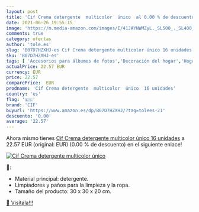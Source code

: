 ```yaml
---
layout: post
title: 'Cif Crema detergente  multicolor  único  al 0.00 % de descuento'
date: 2021-06-26 19:55:15
image: 'https://m.media-amazon.com/images/I/41JAYNWMZyL._SL500_._SL400_.jpg'
comments: true
category: ofertas
author: 'tole.es'
slug: 'B07D7HZXHJ-es Cif Crema detergente multicolor único 16 unidades'
sku: 'B07D7HZXHJ-es'
tags: [ 'Accesorios para álbumes de fotos','Decoración del hogar','Hogar y cocina','Marcos, álbumes de fotos y accesorios','cif','detergente', ]
actualPrice: 22.57 EUR
currency: EUR
price: 22.57
comparePrice:  EUR
prodname: 'Cif Crema detergente  multicolor  único  16 unidades'
country: 'es'
flag: '🇪🇸'
brand: 'CIF'
buyurl: 'https://www.amazon.es/dp/B07D7HZXHJ/?tag=tolees-21'
descuento: '0.00'
average: '22.57'
---
```


Ahora mismo tienes [Cif Crema detergente  multicolor  único  16 unidades](https://www.amazon.es/dp/B07D7HZXHJ/?tag=tolees-21) a 22.57 EUR (original:  EUR) (0.00 %  de descuento) en el siguiente enlace!

[![Cif Crema detergente  multicolor  único ](https://m.media-amazon.com/images/I/41JAYNWMZyL._SL500_._SL400_.jpg)](https://www.amazon.es/dp/B07D7HZXHJ/?tag=tolees-21)

🔎:

- Material principal: detergente.
- Limpiadores y paños para la limpieza y la ropa.
- Tamaño del producto: 30 x 30 x 20 cm.

[🛒 Visítala!!!](https://www.amazon.es/dp/B07D7HZXHJ/?tag=tolees-21)
